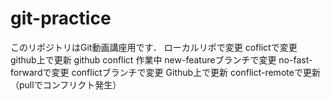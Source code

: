 # git-practice
このリポジトリはGit動画講座用です．
ローカルリポで変更
coflictで変更
github上で更新
github conflict
作業中
new-featureブランチで変更
no-fast-forwardで変更
conflictブランチで変更
Github上で更新
conflict-remoteで更新（pullでコンフリクト発生）